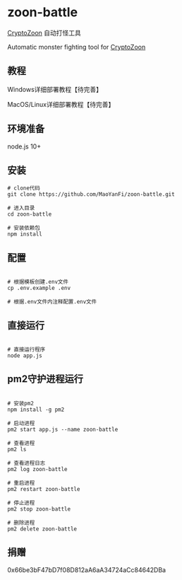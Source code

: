 # zoon-battle

[CryptoZoon](https://app.cryptozoon.io/) 自动打怪工具

Automatic monster fighting tool for [CryptoZoon](https://app.cryptozoon.io/)

## 教程

Windows详细部署教程【待完善】

MacOS/Linux详细部署教程【待完善】


## 环境准备

node.js 10+


## 安装

```
# clone代码
git clone https://github.com/MaoYanFi/zoon-battle.git

# 进入目录
cd zoon-battle

# 安装依赖包
npm install

```


## 配置

```

# 根据模板创建.env文件
cp .env.example .env

# 根据.env文件内注释配置.env文件

```


## 直接运行

```

# 直接运行程序
node app.js

```


## pm2守护进程运行

```

# 安装pm2
npm install -g pm2

# 启动进程
pm2 start app.js --name zoon-battle

# 查看进程
pm2 ls

# 查看进程日志
pm2 log zoon-battle

# 重启进程
pm2 restart zoon-battle

# 停止进程
pm2 stop zoon-battle

# 删除进程
pm2 delete zoon-battle

```


## 捐赠


0x66be3bF47bD7f08D812aA6aA34724aCc84642DBa